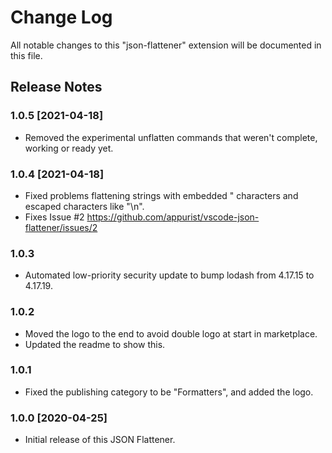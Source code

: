 # Change Log

All notable changes to this "json-flattener" extension will be documented in this file.


## Release Notes

### 1.0.5 [2021-04-18]

- Removed the experimental unflatten commands that weren't complete, working or ready yet.

### 1.0.4 [2021-04-18]

- Fixed problems flattening strings with embedded " characters and escaped characters like "\n".
- Fixes Issue #2 https://github.com/appurist/vscode-json-flattener/issues/2 

### 1.0.3

- Automated low-priority security update to bump lodash from 4.17.15 to 4.17.19.

### 1.0.2

- Moved the logo to the end to avoid double logo at start in marketplace.
- Updated the readme to show this.

### 1.0.1

- Fixed the publishing category to be "Formatters", and added the logo.

### 1.0.0 [2020-04-25]

- Initial release of this JSON Flattener.
